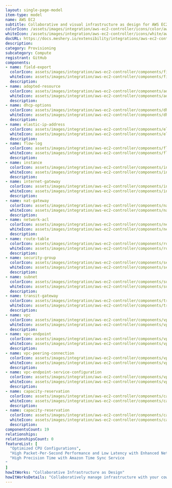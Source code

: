 ```yaml
---
layout: single-page-model
item-type: model
name: AWS EC2
subtitle: Collaborative and visual infrastructure as design for AWS EC2
colorIcon: /assets/images/integration/aws-ec2-controller/icons/color/aws-ec2-controller-color.svg
whiteIcon: /assets/images/integration/aws-ec2-controller/icons/white/aws-ec2-controller-white.svg
docURL: https://docs.meshery.io/extensibility/integrations/aws-ec2-controller
description: 
category: Provisioning
subcategory: Compute
registrant: GitHub
components: 
- name: field-export
  colorIcon: assets/images/integration/aws-ec2-controller/components/field-export/icons/color/field-export-color.svg
  whiteIcon: assets/images/integration/aws-ec2-controller/components/field-export/icons/white/field-export-white.svg
  description: 
- name: adopted-resource
  colorIcon: assets/images/integration/aws-ec2-controller/components/adopted-resource/icons/color/adopted-resource-color.svg
  whiteIcon: assets/images/integration/aws-ec2-controller/components/adopted-resource/icons/white/adopted-resource-white.svg
  description: 
- name: dhcp-options
  colorIcon: assets/images/integration/aws-ec2-controller/components/dhcp-options/icons/color/dhcp-options-color.svg
  whiteIcon: assets/images/integration/aws-ec2-controller/components/dhcp-options/icons/white/dhcp-options-white.svg
  description: 
- name: elastic-ip-address
  colorIcon: assets/images/integration/aws-ec2-controller/components/elastic-ip-address/icons/color/elastic-ip-address-color.svg
  whiteIcon: assets/images/integration/aws-ec2-controller/components/elastic-ip-address/icons/white/elastic-ip-address-white.svg
  description: 
- name: flow-log
  colorIcon: assets/images/integration/aws-ec2-controller/components/flow-log/icons/color/flow-log-color.svg
  whiteIcon: assets/images/integration/aws-ec2-controller/components/flow-log/icons/white/flow-log-white.svg
  description: 
- name: instance
  colorIcon: assets/images/integration/aws-ec2-controller/components/instance/icons/color/instance-color.svg
  whiteIcon: assets/images/integration/aws-ec2-controller/components/instance/icons/white/instance-white.svg
  description: 
- name: internet-gateway
  colorIcon: assets/images/integration/aws-ec2-controller/components/internet-gateway/icons/color/internet-gateway-color.svg
  whiteIcon: assets/images/integration/aws-ec2-controller/components/internet-gateway/icons/white/internet-gateway-white.svg
  description: 
- name: nat-gateway
  colorIcon: assets/images/integration/aws-ec2-controller/components/nat-gateway/icons/color/nat-gateway-color.svg
  whiteIcon: assets/images/integration/aws-ec2-controller/components/nat-gateway/icons/white/nat-gateway-white.svg
  description: 
- name: network-acl
  colorIcon: assets/images/integration/aws-ec2-controller/components/network-acl/icons/color/network-acl-color.svg
  whiteIcon: assets/images/integration/aws-ec2-controller/components/network-acl/icons/white/network-acl-white.svg
  description: 
- name: route-table
  colorIcon: assets/images/integration/aws-ec2-controller/components/route-table/icons/color/route-table-color.svg
  whiteIcon: assets/images/integration/aws-ec2-controller/components/route-table/icons/white/route-table-white.svg
  description: 
- name: security-group
  colorIcon: assets/images/integration/aws-ec2-controller/components/security-group/icons/color/security-group-color.svg
  whiteIcon: assets/images/integration/aws-ec2-controller/components/security-group/icons/white/security-group-white.svg
  description: 
- name: subnet
  colorIcon: assets/images/integration/aws-ec2-controller/components/subnet/icons/color/subnet-color.svg
  whiteIcon: assets/images/integration/aws-ec2-controller/components/subnet/icons/white/subnet-white.svg
  description: 
- name: transit-gateway
  colorIcon: assets/images/integration/aws-ec2-controller/components/transit-gateway/icons/color/transit-gateway-color.svg
  whiteIcon: assets/images/integration/aws-ec2-controller/components/transit-gateway/icons/white/transit-gateway-white.svg
  description: 
- name: vpc
  colorIcon: assets/images/integration/aws-ec2-controller/components/vpc/icons/color/vpc-color.svg
  whiteIcon: assets/images/integration/aws-ec2-controller/components/vpc/icons/white/vpc-white.svg
  description: 
- name: vpc-endpoint
  colorIcon: assets/images/integration/aws-ec2-controller/components/vpc-endpoint/icons/color/vpc-endpoint-color.svg
  whiteIcon: assets/images/integration/aws-ec2-controller/components/vpc-endpoint/icons/white/vpc-endpoint-white.svg
  description: 
- name: vpc-peering-connection
  colorIcon: assets/images/integration/aws-ec2-controller/components/vpc-peering-connection/icons/color/vpc-peering-connection-color.svg
  whiteIcon: assets/images/integration/aws-ec2-controller/components/vpc-peering-connection/icons/white/vpc-peering-connection-white.svg
  description: 
- name: vpc-endpoint-service-configuration
  colorIcon: assets/images/integration/aws-ec2-controller/components/vpc-endpoint-service-configuration/icons/color/vpc-endpoint-service-configuration-color.svg
  whiteIcon: assets/images/integration/aws-ec2-controller/components/vpc-endpoint-service-configuration/icons/white/vpc-endpoint-service-configuration-white.svg
  description: 
- name: capacity-reservation
  colorIcon: assets/images/integration/aws-ec2-controller/components/capacity-reservation/icons/color/capacity-reservation-color.svg
  whiteIcon: assets/images/integration/aws-ec2-controller/components/capacity-reservation/icons/white/capacity-reservation-white.svg
  description: 
- name: capacity-reservation
  colorIcon: assets/images/integration/aws-ec2-controller/components/capacity-reservation/icons/color/capacity-reservation-color.svg
  whiteIcon: assets/images/integration/aws-ec2-controller/components/capacity-reservation/icons/white/capacity-reservation-white.svg
  description: 
componentsCount: 19
relationships: 
relationshipsCount: 0
featureList: [
  "Optimized CPU Configurations",
  "High Packet-Per-Second Performance and Low Latency with Enhanced Networking",
  "High Precision Time with Amazon Time Sync Service
"
]
howItWorks: "Collaborative Infrastructure as Design"
howItWorksDetails: "Collaboratively manage infrastructure with your coworkers synchronously sharing the same designs."
---
```

